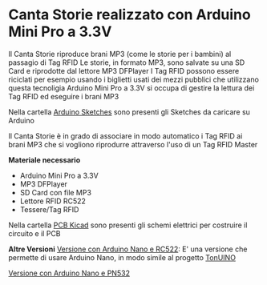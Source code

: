 # Canta Storie realizzato con Arduino Mini Pro a 3.3V

Il Canta Storie riproduce brani MP3 (come le storie per i bambini) al passagio di Tag RFID
Le storie, in formato MP3, sono salvate su una SD Card e riprodotte dal lettore MP3 DFPlayer
I Tag RFID possono essere riciclati per esempio usando i biglietti usati dei mezzi pubblici che utilizzano questa tecnoligia
Arduino Mini Pro a 3.3V si occupa di gestire la lettura dei Tag RFID ed eseguire i brani MP3


Nella cartella [Arduino Sketches](/00_Arduino_Sketches) sono presenti gli Sketches da caricare su Arduino


Il Canta Storie è in grado di associare in modo automatico i Tag RFID ai brani MP3 che si vogliono riprodurre attraverso l'uso di un Tag RFID Master


**Materiale necessario**
- Arduino Mini Pro a 3.3V
- MP3 DFPlayer
- SD Card con file MP3
- Lettore RFID RC522
- Tessere/Tag RFID

Nella cartella [PCB Kicad](/01_PCB_Kicad) sono presenti gli schemi elettrici per costruire il circuito e il PCB


**Altre Versioni**
[Versione con Arduino Nano e RC522](/10_Other_Versions/Arduino_Nano_RC522): E' una versione che permette di usare Arduino Nano, in modo simile al progetto [TonUINO](https://github.com/seisfeld/TonUINO)

[Versione con Arduino Nano e PN532](/10_Other_Versions)



